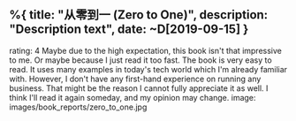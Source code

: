 %{
  title: "从零到一 (Zero to One)",
  description: "Description text",
  date: ~D[2019-09-15]
}
---
rating: 4
Maybe due to the high expectation, this book isn't that impressive to me. Or maybe because I just read it too fast. The book is very easy to read. It uses many examples in today's tech world which I'm already familiar with. However, I don't have any first-hand experience on running any business. That might be the reason I cannot fully appreciate it as well. I think I'll read it again someday, and my opinion may change.
image: images/book_reports/zero_to_one.jpg
